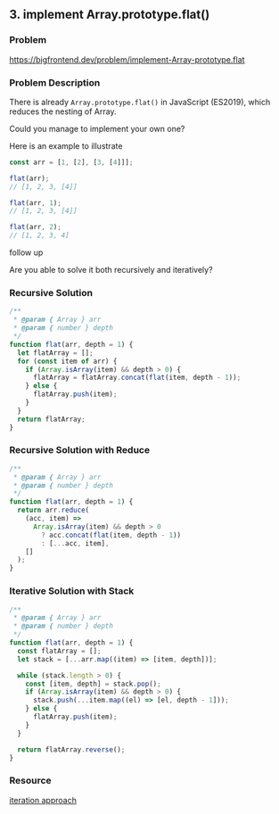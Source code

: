 ## 3. implement Array.prototype.flat()

### Problem

https://bigfrontend.dev/problem/implement-Array-prototype.flat

### Problem Description

There is already `Array.prototype.flat()` in JavaScript (ES2019), which reduces the nesting of Array.

Could you manage to implement your own one?

Here is an example to illustrate

```js
const arr = [1, [2], [3, [4]]];

flat(arr);
// [1, 2, 3, [4]]

flat(arr, 1);
// [1, 2, 3, [4]]

flat(arr, 2);
// [1, 2, 3, 4]
```

follow up

Are you able to solve it both recursively and iteratively?

### Recursive Solution

```js
/**
 * @param { Array } arr
 * @param { number } depth
 */
function flat(arr, depth = 1) {
  let flatArray = [];
  for (const item of arr) {
    if (Array.isArray(item) && depth > 0) {
      flatArray = flatArray.concat(flat(item, depth - 1));
    } else {
      flatArray.push(item);
    }
  }
  return flatArray;
}
```

### Recursive Solution with Reduce

```js
/**
 * @param { Array } arr
 * @param { number } depth
 */
function flat(arr, depth = 1) {
  return arr.reduce(
    (acc, item) =>
      Array.isArray(item) && depth > 0
        ? acc.concat(flat(item, depth - 1))
        : [...acc, item],
    []
  );
}
```

### Iterative Solution with Stack

```js
/**
 * @param { Array } arr
 * @param { number } depth
 */
function flat(arr, depth = 1) {
  const flatArray = [];
  let stack = [...arr.map((item) => [item, depth])];

  while (stack.length > 0) {
    const [item, depth] = stack.pop();
    if (Array.isArray(item) && depth > 0) {
      stack.push(...item.map((el) => [el, depth - 1]));
    } else {
      flatArray.push(item);
    }
  }

  return flatArray.reverse();
}
```

### Resource

[iteration approach](https://bigfrontend.dev/problem/implement-Array-prototype.flat/discuss)

